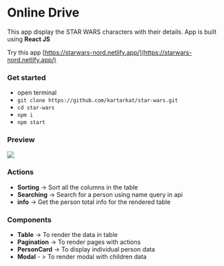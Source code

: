 # Online Drive
This app display the STAR WARS characters with their details. App is built using **React JS**

Try this app [https://starwars-nord.netlify.app/](https://starwars-nord.netlify.app/)

### Get started
- open terminal 
- `git clone https://github.com/kartarkat/star-wars.git`
- `cd star-wars`
- `npm i`
- `npm start`

### Preview
![](./src/assets/StarWars.gif)

### Actions
- **Sorting** -> Sort all the columns in the table
- **Searching** -> Search for a person using name query in api
- **info** -> Get the person total info for the rendered table

### Components
- **Table**  -> To render the data in table
- **Pagination**  -> To render pages with actions
- **PersonCard** -> To display individual person data
- **Modal** - > To render modal with children data
